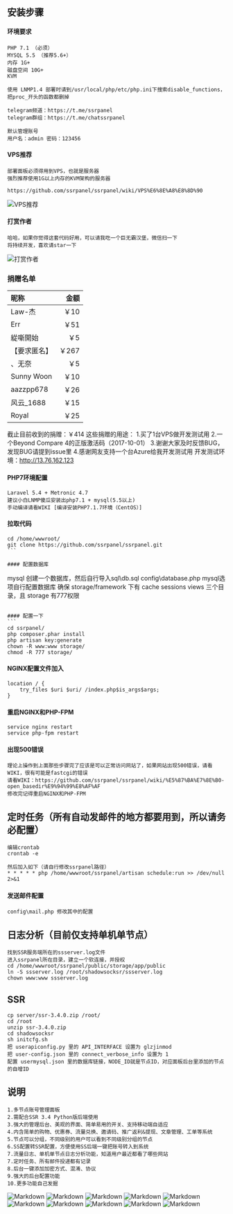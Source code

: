 ## 安装步骤
#### 环境要求
````
PHP 7.1 （必须）
MYSQL 5.5 （推荐5.6+）
内存 1G+
磁盘空间 10G+
KVM

使用 LNMP1.4 部署时请到/usr/local/php/etc/php.ini下搜索disable_functions，把proc_开头的函数都删掉

telegram频道：https://t.me/ssrpanel
telegram群组：https://t.me/chatssrpanel

默认管理账号
用户名：admin 密码：123456
````

#### VPS推荐
````
部署面板必须得用到VPS，也就是服务器
强烈推荐使用1G以上内存的KVM架构的服务器

https://github.com/ssrpanel/ssrpanel/wiki/VPS%E6%8E%A8%E8%8D%90
````
![VPS推荐](https://github.com/ssrpanel/ssrpanel/wiki/VPS%E6%8E%A8%E8%8D%90)


#### 打赏作者
````
哈哈，如果你觉得这套代码好用，可以请我吃一个巨无霸汉堡，微信扫一下
将持续开发，喜欢请star一下
````
![打赏作者](https://github.com/ssrpanel/ssrpanel/blob/master/public/assets/images/donate.jpeg?raw=true)

### 捐赠名单
| 昵称      |    金额 |
| :------- | --------:| 
| Law-杰   | ￥10 | 
| Err      | ￥51 | 
| 緃噺開始 |  ￥5 | 
|【要求匿名】|￥267|
|、无奈 |￥5|
|Sunny Woon| ￥10|
|aazzpp678 | ￥26|
|风云_1688|￥15|
|Royal|￥25|
截止目前收到的捐赠：￥414
这些捐赠的用途：
1.买了1台VPS做开发测试用
2.一个Beyond Compare 4的正版激活码（2017-10-01）
3.谢谢大家及时反馈BUG，发现BUG请提到issue里
4.感谢网友支持一个台Azure给我开发测试用 
开发测试环境：http://13.76.162.123


#### PHP7环境配置
````
Laravel 5.4 + Metronic 4.7
建议小白LNMP傻瓜安装出php7.1 + mysql(5.5以上)
手动编译请看WIKI [编译安装PHP7.1.7环境（CentOS）]
````

#### 拉取代码
````
cd /home/wwwroot/
git clone https://github.com/ssrpanel/ssrpanel.git
```

#### 配置数据库
````
mysql 创建一个数据库，然后自行导入sql\db.sql
config\database.php mysql选项自行配置数据库
确保 storage/framework 下有 cache sessions views 三个目录，且 storage 有777权限
````

#### 配置一下
```
cd ssrpanel/
php composer.phar install
php artisan key:generate
chown -R www:www storage/
chmod -R 777 storage/
````

#### NGINX配置文件加入
````
location / {
    try_files $uri $uri/ /index.php$is_args$args;
}
````

#### 重启NGINX和PHP-FPM
````
service nginx restart
service php-fpm restart
````

#### 出现500错误
````
理论上操作到上面那些步骤完了应该是可以正常访问网站了，如果网站出现500错误，请看WIKI，很有可能是fastcgi的错误
请看WIKI：https://github.com/ssrpanel/ssrpanel/wiki/%E5%87%BA%E7%8E%B0-open_basedir%E9%94%99%E8%AF%AF
修改完记得重启NGINX和PHP-FPM
````

## 定时任务（所有自动发邮件的地方都要用到，所以请务必配置）
````
编辑crontab
crontab -e

然后加入如下（请自行修改ssrpanel路径）
* * * * * php /home/wwwroot/ssrpanel/artisan schedule:run >> /dev/null 2>&1
````

#### 发送邮件配置
````
config\mail.php 修改其中的配置
````

## 日志分析（目前仅支持单机单节点）
````
找到SSR服务端所在的ssserver.log文件
进入ssrpanel所在目录，建立一个软连接，并授权
cd /home/wwwroot/ssrpanel/public/storage/app/public
ln -S ssserver.log /root/shadowsocksr/ssserver.log
chown www:www ssserver.log
````

## SSR
````
cp server/ssr-3.4.0.zip /root/
cd /root
unzip ssr-3.4.0.zip
cd shadowsocksr
sh initcfg.sh
把 userapiconfig.py 里的 API_INTERFACE 设置为 glzjinmod
把 user-config.json 里的 connect_verbose_info 设置为 1
配置 usermysql.json 里的数据库链接，NODE_ID就是节点ID，对应面板后台里添加的节点的自增ID
````

## 说明
````
1.多节点账号管理面板
2.需配合SSR 3.4 Python版后端使用
3.强大的管理后台、美观的界面、简单易用的开关、支持移动端自适应
4.内含简单的购物、优惠券、流量兑换、邀请码、推广返利&提现、文章管理、工单等系统
5.节点可以分组，不同级别的用户可以看到不同级别分组的节点
6.SS配置转SSR配置，方便使用SS后端一键把账号转入到系统
7.流量日志、单机单节点日志分析功能，知道用户最近都看了哪些网站
7.定时任务、所有邮件投递都有记录
8.后台一键添加加密方式、混淆、协议
9.强大的后台配置功能
10.更多功能自己发掘
````

![Markdown](http://i4.bvimg.com/1949/aac73bf589fbd785.png)
![Markdown](http://i4.bvimg.com/1949/a7c21b7504805130.png)
![Markdown](http://i4.bvimg.com/1949/ee4e72cab0deb8b0.png)
![Markdown](http://i4.bvimg.com/1949/ee21b577359a638a.png)
![Markdown](http://i1.ciimg.com/1949/6741b88c5a02d550.png)
![Markdown](http://i1.ciimg.com/1949/a12612d57fdaa001.png)
![Markdown](http://i1.ciimg.com/1949/c5c80818393d585e.png)
![Markdown](http://i1.ciimg.com/1949/c52861d84ed70039.png)
![Markdown](http://i1.ciimg.com/1949/83354a1cd7fbd041.png)
![Markdown](http://i1.bvimg.com/1949/13b6e4713a6d29c2.png)